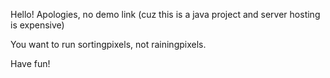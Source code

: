 Hello! 
Apologies, no demo link (cuz this is a java project and server hosting is expensive)

You want to run sortingpixels, not rainingpixels.

Have fun!
